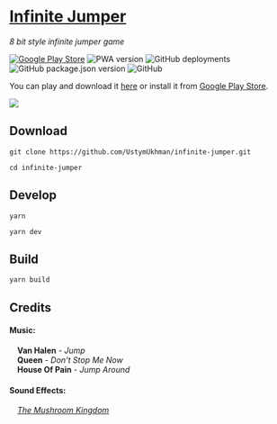# [Infinite Jumper](https://ustymukhman.github.io/infinite-jumper/public) #

*8 bit style infinite jumper game*

[![Google Play Store](https://img.shields.io/badge/Google-Play%20Store-brightgreen)](https://play.google.com/store/apps/details?id=com.UstymUkhman.InfiniteJumper)
![PWA version](https://img.shields.io/github/package-json/v/UstymUkhman/infinite-jumper?color=brightgreen&label=PWA)
![GitHub deployments](https://img.shields.io/github/deployments/UstymUkhman/infinite-jumper/github-pages)
![GitHub package.json version](https://img.shields.io/github/package-json/v/UstymUkhman/infinite-jumper?color=brightgreen)
![GitHub](https://img.shields.io/github/license/UstymUkhman/infinite-jumper)

You can play and download it [here](https://ustymukhman.github.io/infinite-jumper/public) or install it from [Google Play Store](https://play.google.com/store/apps/details?id=com.UstymUkhman.InfiniteJumper).

![](./public/assets/preview.gif)

## Download ##

`git clone https://github.com/UstymUkhman/infinite-jumper.git`

`cd infinite-jumper`

## Develop ##

`yarn`

`yarn dev`

## Build ##

`yarn build`

## Credits ##

#### Music: ####

&emsp;**Van Halen** - *Jump*<br />
&emsp;**Queen** - *Don't Stop Me Now*<br />
&emsp;**House Of Pain** - *Jump Around*<br />

#### Sound Effects: ####

&emsp;*[The Mushroom Kingdom](https://themushroomkingdom.net/media/smb/wav)*
